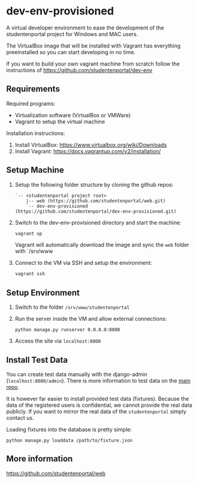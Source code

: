 dev-env-provisioned
===================

A virtual developer environment to ease the development of the studentenportal project for Windows and MAC users.

The VirtualBox image that will be installed with Vagrant has everything preeinstalled so you can start developing in no time.

If you want to build your own vagrant machine from scratch follow the instructions of https://github.com/studentenportal/dev-env

Requirements
------------

Required programs:
- Virtualization software (VirtualBox or VMWare)
- Vagrant to setup the virtual machine

Installation instructions:

1. Install VirtualBox: https://www.virtualbox.org/wiki/Downloads
2. Install Vagrant: https://docs.vagrantup.com/v2/installation/

Setup Machine
-------------

1.  Setup the following folder structure by cloning the github repos:

    ```
    `-- <studentenportal project root>
        |-- web (https://github.com/studentenportal/web.git)
        `-- dev-env-provisioned (https://github.com/studentenportal/dev-env-provisioned.git)
    ```
2.  Switch to the dev-env-provisioned directory and start the machine:

    ```bash
    vagrant up
    ```
    Vagrant will automatically download the image and sync the `web` folder with `/srv/www

3.  Connect to the VM via SSH and setup the environment:

    ```bash
    vagrant ssh
    ```

Setup Environment
-----------------

1.  Switch to the folder `/srv/www/studentenportal`
2.  Run the server inside the VM and allow external connections:

    ```
    python manage.py runserver 0.0.0.0:8000
    ```
    
3.  Access the site via `localhost:8000`

Install Test Data
-----------------
You can create test data manually with the django-admin (`localhost:8000/admin`).
There is more information to test data on the [main repo](https://github.com/studentenportal/web).

It is however far easier to install provided test data (fixtures).
Because the data of the registered users is confidential, we cannot provide the real data publicly. If you want to mirror the real data of the `studentenportal` simply contact us.

Loading fixtures into the database is pretty simple:

```
python manage.py loaddata /path/to/fixture.json
```

More information
----------------
https://github.com/studentenportal/web

